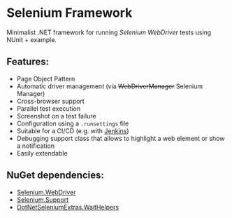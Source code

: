 # Selenium Framework

Minimalist .NET framework for running *Selenium WebDriver* tests using NUnit + example.

## Features:
- Page Object Pattern
- Automatic driver management (via ~~WebDriverManager~~ Selenium Manager)
- Cross-browser support
- Parallel test execution
- Screenshot on a test failure
- Configuration using a `.runsettings` file
- Suitable for a CI/CD (e.g. with [Jenkins](https://www.jenkins.io/))
- Debugging support class that allows to highlight a web element or show a notification
- Easily extendable

## NuGet dependencies:
- [Selenium.WebDriver](https://www.nuget.org/packages/Selenium.WebDriver)
- [Selenium.Support](https://www.nuget.org/packages/Selenium.Support)
- [DotNetSeleniumExtras.WaitHelpers](https://www.nuget.org/packages/DotNetSeleniumExtras.WaitHelpers)
